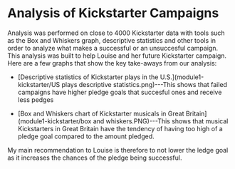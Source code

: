 # Analysis of Kickstarter Campaigns

Analysis was performed on close to 4000 Kickstarter data with tools such as the Box and Whiskers graph, descriptive statistics and other tools in order to analyze what makes a successful or an unsuccesful campaign. This analysis was built to help Louise and her future Kickstarter campaign. Here are a few graphs that show the key take-aways from our analysis:

* [Descriptive statistics of Kickstarter plays in the U.S.](module1-kickstarter/US plays descriptive statistics.png)---This shows that failed campaigns have higher pledge goals that succesful ones and receive less pedges

* [Box and Whiskers chart of Kickstarter musicals in Great Britain](module1-kickstarter/box and whiskers.PNG)---This shows that musical Kickstarters in Great Britain have the tendency of having too high of a pledge goal compared to the amount pledged.

My main recommendation to Louise is therefore to not lower the ledge goal as it increases the chances of the pledge being successful. 
